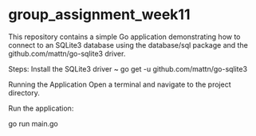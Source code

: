 # group_assignment_week11

This repository contains a simple Go application demonstrating how to connect to an SQLite3 database using the database/sql package and the github.com/mattn/go-sqlite3 driver.

Steps:
Install the SQLite3 driver
~ go get -u github.com/mattn/go-sqlite3

Running the Application
Open a terminal and navigate to the project directory.

Run the application:

go run main.go